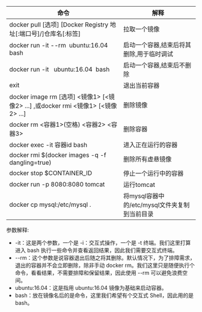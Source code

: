 
| 命令 | 解释 |
| --- | --- |
| docker pull [选项] [Docker Registry 地址[:端口号]/]仓库名[:标签] | 拉取一个镜像 |
|docker run -it --rm  ubuntu:16.04  bash  | 启动一个容器,结束后将其删除,用于临时调试 |
|docker run -it   ubuntu:16.04  bash  | 启动一个容器,结束后不删除 |
| exit | 退出当前容器 |
| docker image rm [选项] <镜像1> [<镜像2> ...] ,或docker rmi <镜像1> [<镜像2> ...] | 删除镜像 |
| docker rm <容器1>(空格) <容器2> <容器3>| 删除容器|
|docker exec -it 容器id bash|进入正在运行的容器|
|docker rmi $(docker images -q -f dangling=true)|删除所有虚悬镜像|
|docker stop $CONTAINER_ID|停止一个运行中的容器|
|docker run -p 8080:8080 tomcat|运行tomcat |
| docker cp mysql:/etc/mysql . | 将mysql容器中的/etc/mysql文件夹复制到当前目录 | 


参数解释:
* -it：这是两个参数，一个是 -i：交互式操作，一个是 -t 终端。我们这里打算进入 bash 执行一些命令并查看返回结果，因此我们需要交互式终端。
* --rm：这个参数是说容器退出后随之将其删除。默认情况下，为了排障需求，退出的容器并不会立即删除，除非手动 docker rm。我们这里只是随便执行个命令，看看结果，不需要排障和保留结果，因此使用 --rm 可以避免浪费空间。
* ubuntu:16.04：这是指用 ubuntu:16.04 镜像为基础来启动容器。
* bash：放在镜像名后的是命令，这里我们希望有个交互式 Shell，因此用的是 bash。

